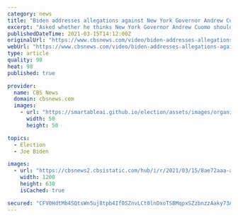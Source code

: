 ```yaml
---
category: news
title: "Biden addresses allegations against New York Governor Andrew Cuomo for the first time"
excerpt: "Asked whether he thinks New York Governor Andrew Cuomo should resign over allegations of sexual harassment, President Joe Biden said he will wait and see what the investigation turns up. Josefa Velasquez,"
publishedDateTime: 2021-03-15T14:12:00Z
originalUrl: "https://www.cbsnews.com/video/biden-addresses-allegations-against-new-york-governor-andrew-cuomo/"
webUrl: "https://www.cbsnews.com/video/biden-addresses-allegations-against-new-york-governor-andrew-cuomo/"
type: article
quality: 98
heat: 98
published: true

provider:
  name: CBS News
  domain: cbsnews.com
  images:
    - url: "https://smartableai.github.io/election/assets/images/organizations/cbsnews.com-50x50.jpg"
      width: 50
      height: 50

topics:
  - Election
  - Joe Biden

images:
  - url: "https://cbsnews2.cbsistatic.com/hub/i/r/2021/03/15/8ae72aaa-a7fa-49a2-b50c-8a2679d337e7/thumbnail/1200x630/d8e212994733673996daf8014ea9a9ee/0325-cbsnam-bidensremarksoncuomo-668533-640x360.jpg"
    width: 1200
    height: 630
    isCached: true

secured: "CFV0HdtMb4SQtsWn5uj8tpb4If0SZnvLCt0lnDxoTSBMqpxSZzbnzzAaky73AxzP9zN/sLnrjIc1YF3KTxHX7kk3bXqgxydVqKGO1VNwPdQKOsQOW0+YfP5paLYzjn5z7T3+JnJeWdOXFINPZQPxEsPxWZ15wJYEpJPTr9s3V5jd/GANHjaxFZaliv+myl+Srli2VBPwK6IeXLK2pcydMN82WIr+xjMvfUQOpkLRTeimQ4Y9XZAe7AC1Iyn8GE/BZ85kxwSSHFb5cyvekXQvHt51RfkX8ZedZHJdVxE10nIVPam+pw7bOZUe45p1q/zXpHwVp7S8LVToeWpKzPFDtuRPHv7NQ9cnk7kHPf6f/z8=;grAsAjVXMirQwF8Vj3MCUw=="
---
```


